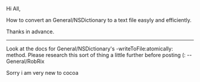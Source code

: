 Hi All,

How to convert an General/NSDictionary to a text file easyly and efficiently.

Thanks in advance.

----
Look at the docs for General/NSDictionary's -writeToFile:atomically: method. Please research this sort of thing a little further before posting (: -- General/RobRix

Sorry i am very new to cocoa